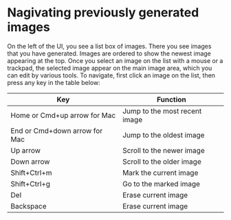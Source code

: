 # Nagivating previously generated images
On the left of the UI, you see a list box of images. There you see images that you have generated. Images are ordered to show the newest image appearing at the top.
Once you select an image on the list with a mouse or a trackpad, the selected image appear on the main image area, which you can edit by various tools.
To navigate, first click an image on the list, then press any key in the table below:

| Key | Function |
|---|---|
| Home or Cmd+up arrow for Mac | Jump to the most recent image |
| End  or Cmd+down arrow for Mac| Jump to the oldest image |
| Up arrow | Scroll to the newer image |
| Down arrow | Scroll to the older image |
| Shift+Ctrl+m | Mark the current image |
| Shift+Ctrl+g | Go to the marked image |
| Del | Erase current image |
| Backspace | Erase current image |
